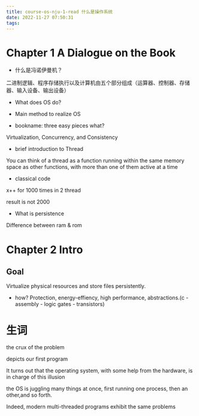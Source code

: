 ```yaml
---
title: course-os-nju-1-read 什么是操作系统
date: 2022-11-27 07:50:31
tags:
---
```

# Chapter 1 A Dialogue on the Book
- 什么是冯诺伊曼机？

二进制逻辑、程序存储执行以及计算机由五个部分组成（运算器、控制器、存储器、输入设备、输出设备）

- What does OS do?

- Main method to realize OS

- bookname: three easy pieces what?

Virtualization, Concurrency, and Consistency

- brief introduction to Thread

You can think of a thread as a function running within the same memory space as other functions, with more than one of them active at a time

- classical code

x++ for 1000 times in 2 thread

result is not 2000

- What is persistence

Difference between ram & rom

# Chapter 2 Intro
## Goal
Virtualize physical resources and store files persistently.

- how?
Protection, energy-effiency, high performance, abstractions.(c - assembly - logic gates - transistors)

# 生词 
the crux of the problem

depicts our first program

It turns out that the operating system, with some help from the hardware, is in charge of this illusion

the OS is juggling many things at once, first running one process, then an other,and so forth.

Indeed, modern multi-threaded programs exhibit the same problems